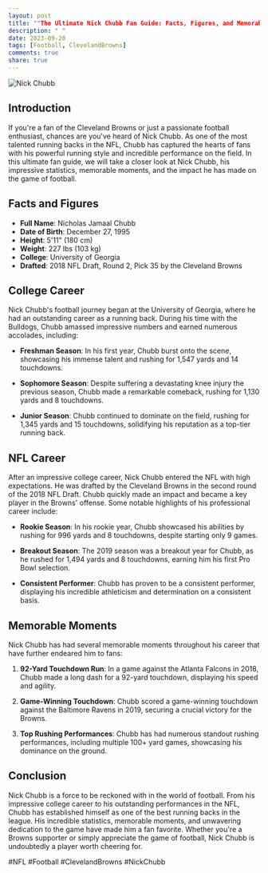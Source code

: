 ```yaml
---
layout: post
title: ""The Ultimate Nick Chubb Fan Guide: Facts, Figures, and Memorable Moments""
description: " "
date: 2023-09-20
tags: [Football, ClevelandBrowns]
comments: true
share: true
---
```


![Nick Chubb](https://source.unsplash.com/1600x900/?nick,chubb)

## Introduction
If you're a fan of the Cleveland Browns or just a passionate football enthusiast, chances are you've heard of Nick Chubb. As one of the most talented running backs in the NFL, Chubb has captured the hearts of fans with his powerful running style and incredible performance on the field. In this ultimate fan guide, we will take a closer look at Nick Chubb, his impressive statistics, memorable moments, and the impact he has made on the game of football.

## Facts and Figures

- **Full Name**: Nicholas Jamaal Chubb
- **Date of Birth**: December 27, 1995
- **Height**: 5'11" (180 cm)
- **Weight**: 227 lbs (103 kg)
- **College**: University of Georgia
- **Drafted**: 2018 NFL Draft, Round 2, Pick 35 by the Cleveland Browns

## College Career
Nick Chubb's football journey began at the University of Georgia, where he had an outstanding career as a running back. During his time with the Bulldogs, Chubb amassed impressive numbers and earned numerous accolades, including:

- **Freshman Season**: In his first year, Chubb burst onto the scene, showcasing his immense talent and rushing for 1,547 yards and 14 touchdowns.

- **Sophomore Season**: Despite suffering a devastating knee injury the previous season, Chubb made a remarkable comeback, rushing for 1,130 yards and 8 touchdowns.

- **Junior Season**: Chubb continued to dominate on the field, rushing for 1,345 yards and 15 touchdowns, solidifying his reputation as a top-tier running back.

## NFL Career
After an impressive college career, Nick Chubb entered the NFL with high expectations. He was drafted by the Cleveland Browns in the second round of the 2018 NFL Draft. Chubb quickly made an impact and became a key player in the Browns' offense. Some notable highlights of his professional career include:

- **Rookie Season**: In his rookie year, Chubb showcased his abilities by rushing for 996 yards and 8 touchdowns, despite starting only 9 games.

- **Breakout Season**: The 2019 season was a breakout year for Chubb, as he rushed for 1,494 yards and 8 touchdowns, earning him his first Pro Bowl selection.

- **Consistent Performer**: Chubb has proven to be a consistent performer, displaying his incredible athleticism and determination on a consistent basis.

## Memorable Moments
Nick Chubb has had several memorable moments throughout his career that have further endeared him to fans:

1. **92-Yard Touchdown Run**: In a game against the Atlanta Falcons in 2018, Chubb made a long dash for a 92-yard touchdown, displaying his speed and agility.

2. **Game-Winning Touchdown**: Chubb scored a game-winning touchdown against the Baltimore Ravens in 2019, securing a crucial victory for the Browns.

3. **Top Rushing Performances**: Chubb has had numerous standout rushing performances, including multiple 100+ yard games, showcasing his dominance on the ground.

## Conclusion
Nick Chubb is a force to be reckoned with in the world of football. From his impressive college career to his outstanding performances in the NFL, Chubb has established himself as one of the best running backs in the league. His incredible statistics, memorable moments, and unwavering dedication to the game have made him a fan favorite. Whether you're a Browns supporter or simply appreciate the game of football, Nick Chubb is undoubtedly a player worth cheering for.

\#NFL \#Football \#ClevelandBrowns \#NickChubb